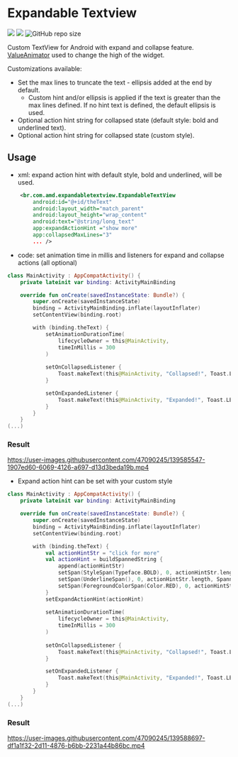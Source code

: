 # Expandable Textview

![](https://img.shields.io/badge/Android-3DDC84?style=for-the-badge&logo=android&logoColor=white)
![](https://img.shields.io/badge/Kotlin-0095D5?&style=for-the-badge&logo=kotlin&logoColor=white)
![GitHub repo size](https://img.shields.io/github/languages/code-size/aldomddev/expandable-textview?style=for-the-badge&logo=github)

Custom TextView for Android with expand and collapse feature. [ValueAnimator](https://developer.android.com/reference/android/animation/ValueAnimator) used to change the high of the widget.

Customizations available:

- Set the max lines to truncate the text - ellipsis added at the end by default.
    - Custom hint and/or ellipsis is applied if the text is greater than the max lines defined. If no hint text is defined, the default ellipsis is used.
- Optional action hint string for collapsed state (default style: bold and underlined text).
- Optional action hint string for collapsed state (custom style).


## Usage

- xml: expand action hint with default style, bold and underlined, will be used.

```xml
    <br.com.amd.expandabletextview.ExpandableTextView
        android:id="@+id/theText"
        android:layout_width="match_parent"
        android:layout_height="wrap_content"
        android:text="@string/long_text"
        app:expandActionHint ="show more"
        app:collapsedMaxLines="3"
        ... />
```
- code: set animation time in millis and listeners for expand and collapse actions (all optional)

```kotlin
class MainActivity : AppCompatActivity() {
    private lateinit var binding: ActivityMainBinding

    override fun onCreate(savedInstanceState: Bundle?) {
        super.onCreate(savedInstanceState)
        binding = ActivityMainBinding.inflate(layoutInflater)
        setContentView(binding.root)

        with (binding.theText) {
            setAnimationDurationTime(
                lifecycleOwner = this@MainActivity,
                timeInMillis = 300
            )
            
            setOnCollapsedListener {
                Toast.makeText(this@MainActivity, "Collapsed!", Toast.LENGTH_SHORT).show()
            }

            setOnExpandedListener {
                Toast.makeText(this@MainActivity, "Expanded!", Toast.LENGTH_SHORT).show()
            }
        }
    }
(...)
```
### Result

https://user-images.githubusercontent.com/47090245/139585547-1907ed60-6069-4126-a697-d13d3beda19b.mp4


- Expand action hint can be set with your custom style

```kotlin
class MainActivity : AppCompatActivity() {
    private lateinit var binding: ActivityMainBinding

    override fun onCreate(savedInstanceState: Bundle?) {
        super.onCreate(savedInstanceState)
        binding = ActivityMainBinding.inflate(layoutInflater)
        setContentView(binding.root)

        with (binding.theText) {
            val actionHintStr = "click for more"
            val actionHint = buildSpannedString {
                append(actionHintStr)
                setSpan(StyleSpan(Typeface.BOLD), 0, actionHintStr.length, Spanned.SPAN_EXCLUSIVE_EXCLUSIVE)
                setSpan(UnderlineSpan(), 0, actionHintStr.length, Spanned.SPAN_EXCLUSIVE_EXCLUSIVE)
                setSpan(ForegroundColorSpan(Color.RED), 0, actionHintStr.length, Spanned.SPAN_EXCLUSIVE_EXCLUSIVE)
            }
            setExpandActionHint(actionHint)
            
            setAnimationDurationTime(
                lifecycleOwner = this@MainActivity,
                timeInMillis = 300
            )
            
            setOnCollapsedListener {
                Toast.makeText(this@MainActivity, "Collapsed!", Toast.LENGTH_SHORT).show()
            }

            setOnExpandedListener {
                Toast.makeText(this@MainActivity, "Expanded!", Toast.LENGTH_SHORT).show()
            }
        }
    }
(...)
```

### Result

https://user-images.githubusercontent.com/47090245/139588697-df1a1f32-2d11-4876-b6bb-2231a44b86bc.mp4


